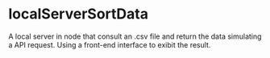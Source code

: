 # localServerSortData
A local server in node that consult an .csv file and return the data simulating a API request.
Using a front-end interface to exibit the result. 
